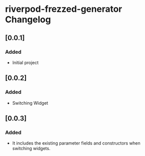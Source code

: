 <!-- Keep a Changelog guide -> https://keepachangelog.com -->

# riverpod-frezzed-generator Changelog

## [0.0.1]

### Added

- Initial project

## [0.0.2]

### Added

- Switching Widget

## [0.0.3]

### Added

- It includes the existing parameter fields and constructors when switching widgets.